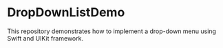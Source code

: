 # DropDownListDemo
This repository demonstrates how to implement a drop-down menu using Swift and UIKit framework. 
